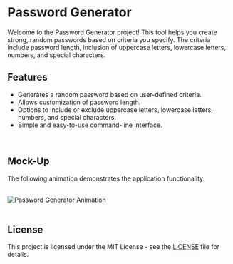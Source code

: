 <h1>Password Generator</h1>

<p>Welcome to the Password Generator project! This tool helps you create strong, random passwords based on criteria you specify. The criteria include password length, inclusion of uppercase letters, lowercase letters, numbers, and special characters.</p>

## Features

- Generates a random password based on user-defined criteria.
- Allows customization of password length.
- Options to include or exclude uppercase letters, lowercase letters, numbers, and special characters.
- Simple and easy-to-use command-line interface.<br/>
<br/>

## Mock-Up

The following animation demonstrates the application functionality:<br>
<br/>

![Password Generator Animation](assets/videos/password-generator-video.gif)<br/>
<br/>


## License
This project is licensed under the MIT License - see the [LICENSE](LICENSE) file for details.
